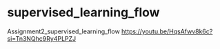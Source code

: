 # supervised_learning_flow
Assignment2_supervised_learning_flow
https://youtu.be/HqsAfwv8k6c?si=Tn3NQhc9Ry4PLPZJ
